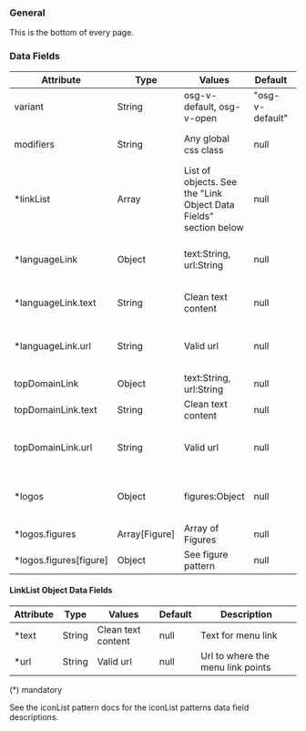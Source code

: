 ### General
This is the bottom of every page.


### Data Fields
| Attribute | Type | Values | Default | Description |
|---|---|---|---|---|
| variant | String | osg-v-default, osg-v-open | "osg-v-default" | Name of the variant |
| modifiers | String | Any global css class | null | Root class to modify styles |
| *linkList | Array | List of objects. See the "Link Object Data Fields" section below | null | Array of link objects |
| *languageLink | Object | text:String, url:String | null | Link to a translated version of the site |
| *languageLink.text | String | Clean text content | null | Text for language link |
| *languageLink.url | String | Valid url | null | Url to where the language link points |
| topDomainLink | Object | text:String, url:String | null | Link to parent site |
| topDomainLink.text | String | Clean text content | null | Text for top domain link |
| topDomainLink.url | String | Valid url | null | Url to where the top domain link points |
| *logos | Object | figures:Object | null | Logos for the right side of the footer |
| *logos.figures | Array[Figure] | Array of Figures | null | Logos array |
| *logos.figures[figure] | Object | See figure pattern | null | Figures for the logos |


#### LinkList Object Data Fields
| Attribute | Type | Values | Default | Description |
|---|---|---|---|---|
| *text | String | Clean text content | null | Text for menu link |
| *url | String | Valid url | null | Url to where the menu link points |

(*) mandatory

See the iconList pattern docs for the iconList patterns data field descriptions.
